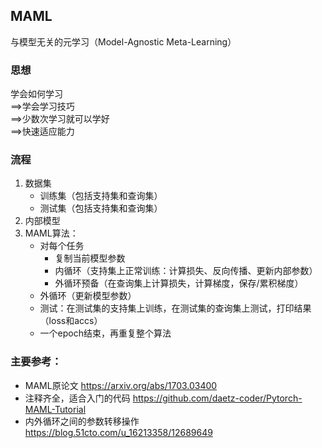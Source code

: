 ## MAML
与模型无关的元学习（Model-Agnostic Meta-Learning）

### 思想
学会如何学习\
$\implies$学会学习技巧\
$\implies$少数次学习就可以学好\
$\implies$快速适应能力

### 流程
1. 数据集
    - 训练集（包括支持集和查询集）
    - 测试集（包括支持集和查询集）
2. 内部模型
3. MAML算法：
    - 对每个任务
        - 复制当前模型参数
        - 内循环（支持集上正常训练：计算损失、反向传播、更新内部参数）
        - 外循环预备（在查询集上计算损失，计算梯度，保存/累积梯度）
    - 外循环（更新模型参数）
    - 测试：在测试集的支持集上训练，在测试集的查询集上测试，打印结果（loss和accs）
    - 一个epoch结束，再重复整个算法


### 主要参考：
- MAML原论文 https://arxiv.org/abs/1703.03400
- 注释齐全，适合入门的代码 https://github.com/daetz-coder/Pytorch-MAML-Tutorial
- 内外循环之间的参数转移操作 https://blog.51cto.com/u_16213358/12689649

